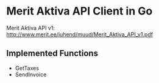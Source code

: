 # Merit Aktiva API Client in Go

Merit Aktiva API v1: http://www.merit.ee/juhend/muud/Merit_Aktiva_API_v1.pdf

## Implemented Functions
- GetTaxes
- SendInvoice
